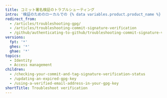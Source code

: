 ```yaml
---
title: コミット署名検証のトラブルシューティング
intro: '検証のためのローカルでの {% data variables.product.product_name %} 上のコミット署名時に発生する、予期しなかった問題のトラブルシューティングが必要になることがあります。'
redirect_from:
  - /articles/troubleshooting-gpg/
  - /articles/troubleshooting-commit-signature-verification
  - /github/authenticating-to-github/troubleshooting-commit-signature-verification/
versions:
  fpt: '*'
  ghes: '*'
  ghae: '*'
topics:
  - Identity
  - Access management
children:
  - /checking-your-commit-and-tag-signature-verification-status
  - /updating-an-expired-gpg-key
  - /using-a-verified-email-address-in-your-gpg-key
shortTitle: Troubleshoot verification
---
```


